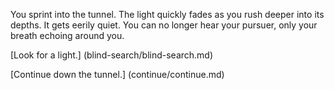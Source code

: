 You sprint into the tunnel. The light quickly fades as you rush
deeper into its depths. It gets eerily quiet. You can no longer
hear your pursuer, only your breath echoing around you.

[Look for a light.] (blind-search/blind-search.md)

[Continue down the tunnel.] (continue/continue.md)

